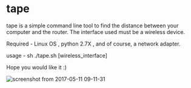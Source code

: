# tape
tape is a simple command line tool to find the distance between your computer and the router. The interface used must be a wireless device.

Required - Linux OS , python 2.7X , and of course, a network adapter.
 

usage - sh ./tape.sh [wireless_interface]

Hope you would like it :)

![screenshot from 2017-05-11 09-11-31](https://cloud.githubusercontent.com/assets/26405791/25932456/e0bcce3c-362e-11e7-839a-77268ec6ae14.png)
